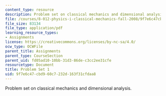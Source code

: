 ```yaml
---
content_type: resource
description: Problem set on classical mechanics and dimensional analysis.
file: /courses/8-012-physics-i-classical-mechanics-fall-2008/9f7e6c47cbd960c7232d163f31cfdaa8_ps1.pdf
file_size: 83134
file_type: application/pdf
learning_resource_types:
- Assignments
license: https://creativecommons.org/licenses/by-nc-sa/4.0/
ocw_type: OCWFile
parent_title: Assignments
parent_type: CourseSection
parent_uid: fd05ad10-10bb-31d3-86de-c3cc2ee31cfe
resourcetype: Document
title: Problem Set 1
uid: 9f7e6c47-cbd9-60c7-232d-163f31cfdaa8
---
```

Problem set on classical mechanics and dimensional analysis.
